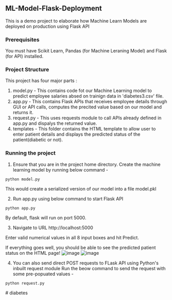 ## ML-Model-Flask-Deployment
This is a demo project to elaborate how Machine Learn Models are deployed on production using Flask API


### Prerequisites
You must have Scikit Learn, Pandas (for Machine Leraning Model) and Flask (for API) installed.

### Project Structure
This project has four major parts :
1. model.py - This contains code fot our Machine Learning model to predict employee salaries absed on trainign data in 'diabetes3.csv' file.
2. app.py - This contains Flask APIs that receives employee details through GUI or API calls, computes the precited value based on our model and returns it.
3. request.py - This uses requests module to call APIs already defined in app.py and dispalys the returned value.
4. templates - This folder contains the HTML template to allow user to enter patient details and displays the predicted status of the patient(diabetic or not).



### Running the project
1. Ensure that you are in the project home directory. Create the machine learning model by running below command -
```
python model.py
```
This would create a serialized version of our model into a file model.pkl

2. Run app.py using below command to start Flask API
```
python app.py
```
By default, flask will run on port 5000.

3. Navigate to URL http://localhost:5000




Enter valid numerical values in all 8 input boxes and hit Predict.



If everything goes well, you should  be able to see the predicted patient status on the HTML page!
![image](https://user-images.githubusercontent.com/10856626/73582991-7f51b380-4498-11ea-89e3-7557ed661241.png)
![image](https://user-images.githubusercontent.com/10856626/73582997-85e02b00-4498-11ea-97c5-34433fb71ac8.png)


4. You can also send direct POST requests to FLask API using Python's inbuilt request module
Run the beow command to send the request with some pre-popuated values -
```
python request.py
```
#   d i a b e t e s 
 
 
